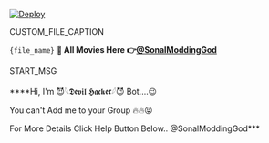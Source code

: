 
[![Deploy](https://www.herokucdn.com/deploy/button.svg)](https://heroku.com/deploy?template=https://github.com/rakeshyt/DevilHackerFilter)


CUSTOM_FILE_CAPTION

<code>{file_name}</code>
<b>🤭 All Movies Here 
👉[@SonalModdingGod](https://t.me/SonalModdingGod)</b>

START_MSG

****Hi, I'm 😈𓆩𝕯𝖊𝖛𝖎𝖑 𝕳𝖆𝖈𝖐𝖊𝖗𓆪😈 Bot....😉

You can't Add me to your Group 🔥🔥😝

For More Details Click Help Button Below..
@SonalModdingGod***

